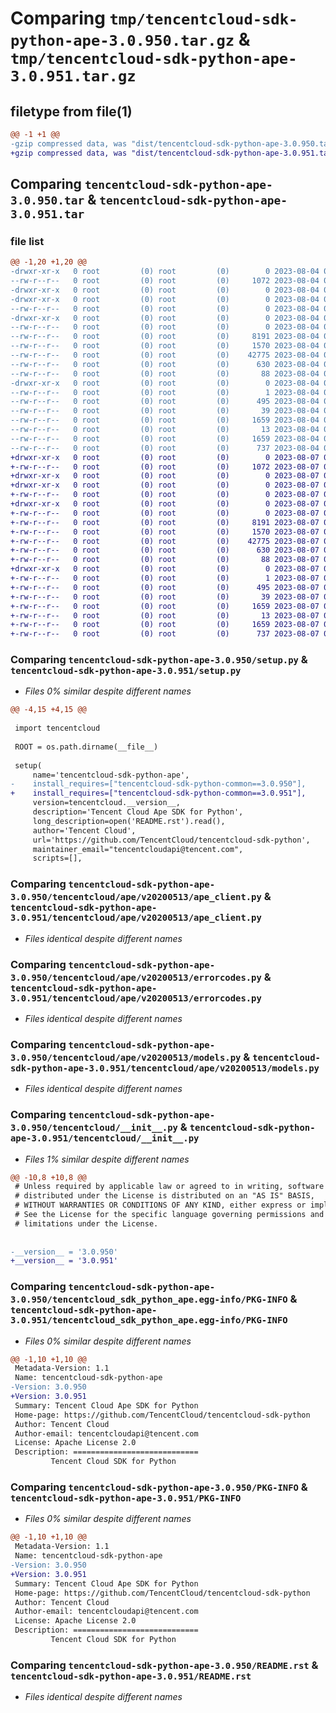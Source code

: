 # Comparing `tmp/tencentcloud-sdk-python-ape-3.0.950.tar.gz` & `tmp/tencentcloud-sdk-python-ape-3.0.951.tar.gz`

## filetype from file(1)

```diff
@@ -1 +1 @@
-gzip compressed data, was "dist/tencentcloud-sdk-python-ape-3.0.950.tar", last modified: Fri Aug  4 00:19:00 2023, max compression
+gzip compressed data, was "dist/tencentcloud-sdk-python-ape-3.0.951.tar", last modified: Mon Aug  7 00:18:40 2023, max compression
```

## Comparing `tencentcloud-sdk-python-ape-3.0.950.tar` & `tencentcloud-sdk-python-ape-3.0.951.tar`

### file list

```diff
@@ -1,20 +1,20 @@
-drwxr-xr-x   0 root         (0) root         (0)        0 2023-08-04 00:19:00.000000 tencentcloud-sdk-python-ape-3.0.950/
--rw-r--r--   0 root         (0) root         (0)     1072 2023-08-04 00:18:59.000000 tencentcloud-sdk-python-ape-3.0.950/setup.py
-drwxr-xr-x   0 root         (0) root         (0)        0 2023-08-04 00:19:00.000000 tencentcloud-sdk-python-ape-3.0.950/tencentcloud/
-drwxr-xr-x   0 root         (0) root         (0)        0 2023-08-04 00:19:00.000000 tencentcloud-sdk-python-ape-3.0.950/tencentcloud/ape/
--rw-r--r--   0 root         (0) root         (0)        0 2023-08-04 00:18:59.000000 tencentcloud-sdk-python-ape-3.0.950/tencentcloud/ape/__init__.py
-drwxr-xr-x   0 root         (0) root         (0)        0 2023-08-04 00:19:00.000000 tencentcloud-sdk-python-ape-3.0.950/tencentcloud/ape/v20200513/
--rw-r--r--   0 root         (0) root         (0)        0 2023-08-04 00:18:59.000000 tencentcloud-sdk-python-ape-3.0.950/tencentcloud/ape/v20200513/__init__.py
--rw-r--r--   0 root         (0) root         (0)     8191 2023-08-04 00:18:59.000000 tencentcloud-sdk-python-ape-3.0.950/tencentcloud/ape/v20200513/ape_client.py
--rw-r--r--   0 root         (0) root         (0)     1570 2023-08-04 00:18:59.000000 tencentcloud-sdk-python-ape-3.0.950/tencentcloud/ape/v20200513/errorcodes.py
--rw-r--r--   0 root         (0) root         (0)    42775 2023-08-04 00:18:59.000000 tencentcloud-sdk-python-ape-3.0.950/tencentcloud/ape/v20200513/models.py
--rw-r--r--   0 root         (0) root         (0)      630 2023-08-04 00:18:59.000000 tencentcloud-sdk-python-ape-3.0.950/tencentcloud/__init__.py
--rw-r--r--   0 root         (0) root         (0)       88 2023-08-04 00:19:00.000000 tencentcloud-sdk-python-ape-3.0.950/setup.cfg
-drwxr-xr-x   0 root         (0) root         (0)        0 2023-08-04 00:19:00.000000 tencentcloud-sdk-python-ape-3.0.950/tencentcloud_sdk_python_ape.egg-info/
--rw-r--r--   0 root         (0) root         (0)        1 2023-08-04 00:19:00.000000 tencentcloud-sdk-python-ape-3.0.950/tencentcloud_sdk_python_ape.egg-info/dependency_links.txt
--rw-r--r--   0 root         (0) root         (0)      495 2023-08-04 00:19:00.000000 tencentcloud-sdk-python-ape-3.0.950/tencentcloud_sdk_python_ape.egg-info/SOURCES.txt
--rw-r--r--   0 root         (0) root         (0)       39 2023-08-04 00:19:00.000000 tencentcloud-sdk-python-ape-3.0.950/tencentcloud_sdk_python_ape.egg-info/requires.txt
--rw-r--r--   0 root         (0) root         (0)     1659 2023-08-04 00:19:00.000000 tencentcloud-sdk-python-ape-3.0.950/tencentcloud_sdk_python_ape.egg-info/PKG-INFO
--rw-r--r--   0 root         (0) root         (0)       13 2023-08-04 00:19:00.000000 tencentcloud-sdk-python-ape-3.0.950/tencentcloud_sdk_python_ape.egg-info/top_level.txt
--rw-r--r--   0 root         (0) root         (0)     1659 2023-08-04 00:19:00.000000 tencentcloud-sdk-python-ape-3.0.950/PKG-INFO
--rw-r--r--   0 root         (0) root         (0)      737 2023-08-04 00:18:59.000000 tencentcloud-sdk-python-ape-3.0.950/README.rst
+drwxr-xr-x   0 root         (0) root         (0)        0 2023-08-07 00:18:40.000000 tencentcloud-sdk-python-ape-3.0.951/
+-rw-r--r--   0 root         (0) root         (0)     1072 2023-08-07 00:18:40.000000 tencentcloud-sdk-python-ape-3.0.951/setup.py
+drwxr-xr-x   0 root         (0) root         (0)        0 2023-08-07 00:18:40.000000 tencentcloud-sdk-python-ape-3.0.951/tencentcloud/
+drwxr-xr-x   0 root         (0) root         (0)        0 2023-08-07 00:18:40.000000 tencentcloud-sdk-python-ape-3.0.951/tencentcloud/ape/
+-rw-r--r--   0 root         (0) root         (0)        0 2023-08-07 00:18:40.000000 tencentcloud-sdk-python-ape-3.0.951/tencentcloud/ape/__init__.py
+drwxr-xr-x   0 root         (0) root         (0)        0 2023-08-07 00:18:40.000000 tencentcloud-sdk-python-ape-3.0.951/tencentcloud/ape/v20200513/
+-rw-r--r--   0 root         (0) root         (0)        0 2023-08-07 00:18:40.000000 tencentcloud-sdk-python-ape-3.0.951/tencentcloud/ape/v20200513/__init__.py
+-rw-r--r--   0 root         (0) root         (0)     8191 2023-08-07 00:18:40.000000 tencentcloud-sdk-python-ape-3.0.951/tencentcloud/ape/v20200513/ape_client.py
+-rw-r--r--   0 root         (0) root         (0)     1570 2023-08-07 00:18:40.000000 tencentcloud-sdk-python-ape-3.0.951/tencentcloud/ape/v20200513/errorcodes.py
+-rw-r--r--   0 root         (0) root         (0)    42775 2023-08-07 00:18:40.000000 tencentcloud-sdk-python-ape-3.0.951/tencentcloud/ape/v20200513/models.py
+-rw-r--r--   0 root         (0) root         (0)      630 2023-08-07 00:18:40.000000 tencentcloud-sdk-python-ape-3.0.951/tencentcloud/__init__.py
+-rw-r--r--   0 root         (0) root         (0)       88 2023-08-07 00:18:40.000000 tencentcloud-sdk-python-ape-3.0.951/setup.cfg
+drwxr-xr-x   0 root         (0) root         (0)        0 2023-08-07 00:18:40.000000 tencentcloud-sdk-python-ape-3.0.951/tencentcloud_sdk_python_ape.egg-info/
+-rw-r--r--   0 root         (0) root         (0)        1 2023-08-07 00:18:40.000000 tencentcloud-sdk-python-ape-3.0.951/tencentcloud_sdk_python_ape.egg-info/dependency_links.txt
+-rw-r--r--   0 root         (0) root         (0)      495 2023-08-07 00:18:40.000000 tencentcloud-sdk-python-ape-3.0.951/tencentcloud_sdk_python_ape.egg-info/SOURCES.txt
+-rw-r--r--   0 root         (0) root         (0)       39 2023-08-07 00:18:40.000000 tencentcloud-sdk-python-ape-3.0.951/tencentcloud_sdk_python_ape.egg-info/requires.txt
+-rw-r--r--   0 root         (0) root         (0)     1659 2023-08-07 00:18:40.000000 tencentcloud-sdk-python-ape-3.0.951/tencentcloud_sdk_python_ape.egg-info/PKG-INFO
+-rw-r--r--   0 root         (0) root         (0)       13 2023-08-07 00:18:40.000000 tencentcloud-sdk-python-ape-3.0.951/tencentcloud_sdk_python_ape.egg-info/top_level.txt
+-rw-r--r--   0 root         (0) root         (0)     1659 2023-08-07 00:18:40.000000 tencentcloud-sdk-python-ape-3.0.951/PKG-INFO
+-rw-r--r--   0 root         (0) root         (0)      737 2023-08-07 00:18:40.000000 tencentcloud-sdk-python-ape-3.0.951/README.rst
```

### Comparing `tencentcloud-sdk-python-ape-3.0.950/setup.py` & `tencentcloud-sdk-python-ape-3.0.951/setup.py`

 * *Files 0% similar despite different names*

```diff
@@ -4,15 +4,15 @@
 
 import tencentcloud
 
 ROOT = os.path.dirname(__file__)
 
 setup(
     name='tencentcloud-sdk-python-ape',
-    install_requires=["tencentcloud-sdk-python-common==3.0.950"],
+    install_requires=["tencentcloud-sdk-python-common==3.0.951"],
     version=tencentcloud.__version__,
     description='Tencent Cloud Ape SDK for Python',
     long_description=open('README.rst').read(),
     author='Tencent Cloud',
     url='https://github.com/TencentCloud/tencentcloud-sdk-python',
     maintainer_email="tencentcloudapi@tencent.com",
     scripts=[],
```

### Comparing `tencentcloud-sdk-python-ape-3.0.950/tencentcloud/ape/v20200513/ape_client.py` & `tencentcloud-sdk-python-ape-3.0.951/tencentcloud/ape/v20200513/ape_client.py`

 * *Files identical despite different names*

### Comparing `tencentcloud-sdk-python-ape-3.0.950/tencentcloud/ape/v20200513/errorcodes.py` & `tencentcloud-sdk-python-ape-3.0.951/tencentcloud/ape/v20200513/errorcodes.py`

 * *Files identical despite different names*

### Comparing `tencentcloud-sdk-python-ape-3.0.950/tencentcloud/ape/v20200513/models.py` & `tencentcloud-sdk-python-ape-3.0.951/tencentcloud/ape/v20200513/models.py`

 * *Files identical despite different names*

### Comparing `tencentcloud-sdk-python-ape-3.0.950/tencentcloud/__init__.py` & `tencentcloud-sdk-python-ape-3.0.951/tencentcloud/__init__.py`

 * *Files 1% similar despite different names*

```diff
@@ -10,8 +10,8 @@
 # Unless required by applicable law or agreed to in writing, software
 # distributed under the License is distributed on an "AS IS" BASIS,
 # WITHOUT WARRANTIES OR CONDITIONS OF ANY KIND, either express or implied.
 # See the License for the specific language governing permissions and
 # limitations under the License.
 
 
-__version__ = '3.0.950'
+__version__ = '3.0.951'
```

### Comparing `tencentcloud-sdk-python-ape-3.0.950/tencentcloud_sdk_python_ape.egg-info/PKG-INFO` & `tencentcloud-sdk-python-ape-3.0.951/tencentcloud_sdk_python_ape.egg-info/PKG-INFO`

 * *Files 0% similar despite different names*

```diff
@@ -1,10 +1,10 @@
 Metadata-Version: 1.1
 Name: tencentcloud-sdk-python-ape
-Version: 3.0.950
+Version: 3.0.951
 Summary: Tencent Cloud Ape SDK for Python
 Home-page: https://github.com/TencentCloud/tencentcloud-sdk-python
 Author: Tencent Cloud
 Author-email: tencentcloudapi@tencent.com
 License: Apache License 2.0
 Description: ============================
         Tencent Cloud SDK for Python
```

### Comparing `tencentcloud-sdk-python-ape-3.0.950/PKG-INFO` & `tencentcloud-sdk-python-ape-3.0.951/PKG-INFO`

 * *Files 0% similar despite different names*

```diff
@@ -1,10 +1,10 @@
 Metadata-Version: 1.1
 Name: tencentcloud-sdk-python-ape
-Version: 3.0.950
+Version: 3.0.951
 Summary: Tencent Cloud Ape SDK for Python
 Home-page: https://github.com/TencentCloud/tencentcloud-sdk-python
 Author: Tencent Cloud
 Author-email: tencentcloudapi@tencent.com
 License: Apache License 2.0
 Description: ============================
         Tencent Cloud SDK for Python
```

### Comparing `tencentcloud-sdk-python-ape-3.0.950/README.rst` & `tencentcloud-sdk-python-ape-3.0.951/README.rst`

 * *Files identical despite different names*

